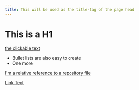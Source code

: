 ```yaml
---
title: This will be used as the title-tag of the page head
---
```


# This is a H1

[the clickable text](http://xlson.com/)

* Bullet lists are also easy to create
* One more

[I'm a relative reference to a repository file](../../index.html)

[Link Text](WikiPage)

